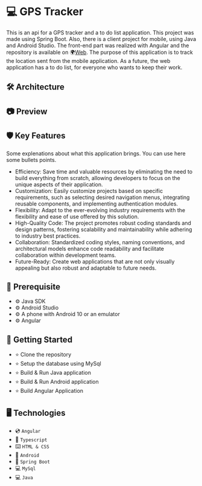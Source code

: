 # 💻 GPS Tracker
This is an api for a GPS tracker and a to do list application. This project was made using Spring Boot. Also, there is a client project for mobile, using Java and Android Studio. The front-end part was realized with Angular and the repository is available on 🌍[Web](https://github.com/Piciorus-Ovidiu-Mihai/GPS-tracker-web). The purpose of this application is to track the location sent from the mobile application. 
As a future, the web application has a to do list, for everyone who wants to keep their work.

## 🛠️ Architecture

## 📷 Preview  

## 🛡️ Key Features
Some explenations about what this application brings. You can use here some bullets points.
* Efficiency: Save time and valuable resources by eliminating the need to build everything from scratch, allowing developers to focus on the unique aspects of their application.
* Customization: Easily customize projects based on specific requirements, such as selecting desired navigation menus, integrating reusable components, and implementing authentication modules.
* Flexibility: Adapt to the ever-evolving industry requirements with the flexibility and ease of use offered by this solution.
* High-Quality Code: The project promotes robust coding standards and design patterns, fostering scalability and maintainability while adhering to industry best practices.
* Collaboration: Standardized coding styles, naming conventions, and architectural models enhance code readability and facilitate collaboration within development teams.
* Future-Ready: Create web applications that are not only visually appealing but also robust and adaptable to future needs.

## 💽 Prerequisite
* ⚙️ Java SDK
* ⚙️ Android Studio 
* ⚙️ A phone with Android 10 or an emulator 
* ⚙️ Angular

## 🚀 Getting Started
* ⭐ Clone the repository
* ⭐ Setup the database using MySql
* ⭐ Build & Run Java application
* ⭐ Build & Run Android application
* ⭐ Build Angular Application

## 🖥️ Technologies
* 💿 `Angular`
* 🧮 `Typescript`
* ⌨️ `HTML & CSS`
* 📱 `Android`
* 💽 `Spring Boot`
* 💻 `MySql`
* 💻 `Java`
